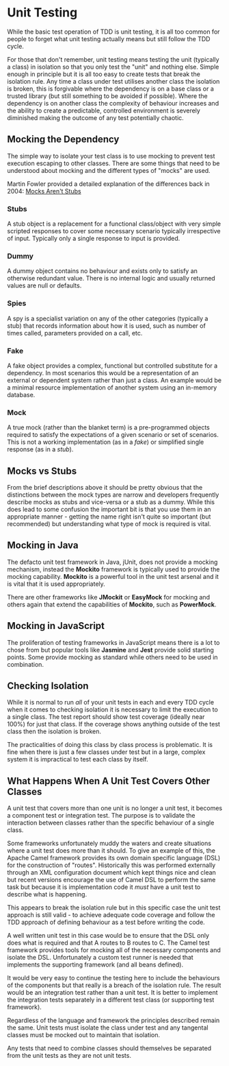 # Unit Testing

While the basic test operation of TDD is unit testing, it is all too common
for people to forget what unit testing actually means but still follow the TDD
cycle.

For those that don't remember, unit testing means testing the unit (typically a
class) in isolation so that you only test the "unit" and nothing else. Simple
enough in principle but it is all too easy to create tests that break the
isolation rule. Any time a class under test utilises another class the isolation
is broken, this is forgivable where the dependency is on a base class or a
trusted library (but still something to be avoided if possible). Where the
dependency is on another class the complexity of behaviour increases and the
ability to create a predictable, controlled environment is severely diminished
making the outcome of any test potentially chaotic.

## Mocking the Dependency

The simple way to isolate your test class is to use mocking to prevent test
execution escaping to other classes. There are some things that need to be
understood about mocking and the different types of "mocks" are used.

Martin Fowler provided a detailed explanation of the differences back in 2004:
[Mocks Aren't Stubs](https://martinfowler.com/articles/mocksArentStubs.html)

### Stubs

A stub object is a replacement for a functional class/object with very simple
scripted responses to cover some necessary scenario typically irrespective of
input. Typically only a single response to input is provided.

### Dummy

A dummy object contains no behaviour and exists only to satisfy an otherwise
redundant value. There is no internal logic and usually returned values are
null or defaults.

### Spies

A spy is a specialist variation on any of the other categories (typically a
stub) that records information about how it is used, such as number of times
called, parameters provided on a call, etc.

### Fake

A fake object provides a complex, functional but controlled substitute for a
dependency. In most scenarios this would be a representation of an external or
dependent system rather than just a class. An example would be a minimal
resource implementation of another system using an in-memory database.

### Mock

A true mock (rather than the blanket term) is a pre-programmed objects required
to satisfy the expectations of a given scenario or set of scenarios. This is
not a working implementation (as in a _fake_) or simplified single response (as
in a _stub_).

## Mocks vs Stubs

From the brief descriptions above it should be pretty obvious that the
distinctions between the mock types are narrow and developers frequently
describe mocks as stubs and vice-versa or a stub as a dummy. While this does
lead to some confusion the important bit is that you use them in an appropriate
manner - getting the name right isn't quite so important (but recommended) but
understanding what type of mock is required is vital.

## Mocking in Java

The defacto unit test framework in Java, jUnit, does not provide a mocking
mechanism, instead the **Mockito** framework is typically used to provide the
mocking capability. **Mockito** is a powerful tool in the unit test arsenal and
it is vital that it is used appropriately.

There are other frameworks like **JMockit** or **EasyMock** for mocking and
others again that extend the capabilities of **Mockito**, such as **PowerMock**.

## Mocking in JavaScript

The proliferation of testing frameworks in JavaScript means there is a lot to
chose from but popular tools like **Jasmine** and **Jest** provide solid
starting points. Some provide mocking as standard while others need to be used
in combination.

## Checking Isolation

While it is normal to run *all* of your unit tests in each and every TDD cycle
when it comes to checking isolation it is necessary to limit the execution to
a single class. The test report should show test coverage (ideally near 100%)
for just that class. If the coverage shows anything outside of the test class
then the isolation is broken.

The practicalities of doing this class by class process is problematic. It is
fine when there is just a few classes under test but in a large, complex
system it is impractical to test each class by itself.

## What Happens When A Unit Test Covers Other Classes

A unit test that covers more than one unit is no longer a unit test, it becomes
a component test or integration test. The purpose is to validate the interaction
between classes rather than the specific behaviour of a single class.

Some frameworks unfortunately muddy the waters and create situations where a
unit test does more than it should. To give an example of this, the Apache
Camel framework provides its own domain specific language (DSL) for the
construction of "routes". Historically this was performed externally through an
XML configuration document which kept things nice and clean but recent versions
encourage the use of Camel DSL to perform the same task but because it is
implementation code it *must* have a unit test to describe what is happening.

This appears to break the isolation rule but in this specific case the
unit test approach is still valid - to achieve adequate code coverage and follow
the TDD approach of defining behaviour as a test before writing the code.

A well written unit test in this case would be to ensure that the DSL only
does what is required and that A routes to B routes to C. The Camel test
framework provides tools for mocking all of the necessary components and
isolate the DSL. Unfortunately a custom test runner is needed that implements
the supporting framework (and all beans defined).

It would be very easy to continue the testing here to include the behaviours of
the components but that really is a breach of the isolation rule. The result
would be an integration test rather than a unit test. It is better to implement
the integration tests separately in a different test class (or supporting test
framework).

Regardless of the language and framework the principles described remain the
same. Unit tests must isolate the class under test and any tangental classes
must be mocked out to maintain that isolation.

Any tests that need to combine classes should themselves be separated from the
unit tests as they are not unit tests.
